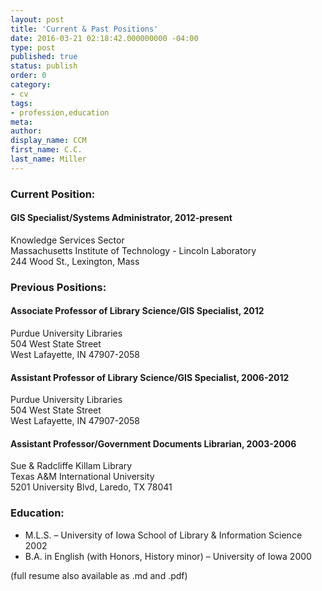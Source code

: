 ```yaml
---
layout: post
title: 'Current & Past Positions'
date: 2016-03-21 02:18:42.000000000 -04:00
type: post
published: true
status: publish
order: 0
category:
- cv
tags:
- profession,education
meta:
author:
display_name: CCM
first_name: C.C.
last_name: Miller
---
```


### Current Position:

#### GIS Specialist/Systems Administrator, 2012-present

<div class="cv-info-block">
Knowledge Services Sector<br/>
<span class="copy-trigger" data-type="gob" data-id="gD19">Massachusetts Institute of Technology - Lincoln Laboratory</span><br/>
244 Wood St., Lexington, Mass
</div>

### Previous Positions:

#### Associate Professor of Library Science/GIS Specialist, 2012

<div class="cv-info-block"><span class="copy-trigger" data-type="gob" data-id="gD16">Purdue University Libraries</span><br/>
504 West State Street<br/>
West Lafayette, IN 47907-2058<br/></div>

#### Assistant Professor of Library Science/GIS Specialist, 2006-2012

<div class="cv-info-block"><span class="copy-trigger" data-type="gob" data-id="gD16">Purdue University Libraries</span><br/>
504 West State Street<br/>
West Lafayette, IN 47907-2058<br/></div>

#### Assistant Professor/Government Documents Librarian, 2003-2006

<div class="cv-info-block"><span class="copy-trigger" data-type="gob" data-id="gD17">Sue & Radcliffe Killam Library</span><br/>
Texas A&M International University<br/>
5201 University Blvd, Laredo, TX 78041<br/></div>

### Education:
* M.L.S. – <span class="copy-trigger" data-type="gob" data-id="gD18">University of Iowa</span> School of Library & Information Science 2002
* B.A. in English (with Honors, History minor) – <span class="copy-trigger" data-type="gob" data-id="gD18">University of Iowa</span> 2000

(full resume also available as .md and .pdf)